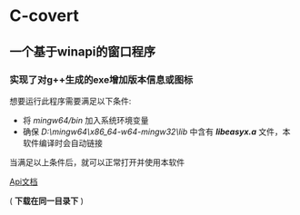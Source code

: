 # C-covert
## 一个基于winapi的窗口程序
### 实现了对g++生成的exe增加版本信息或图标
想要运行此程序需要满足以下条件:
* 将 _mingw64/bin_ 加入系统环境变量
* 确保 _D:\mingw64\x86_64-w64-mingw32\lib_ 中含有 ___libeasyx.a___ 文件，本软件编译时会自动链接

当满足以上条件后，就可以正常打开并使用本软件

  [Api文档](https://magicsong111.github.io/box/c++%20covert/index.html)
  
  ( __下载在同一目录下__ )